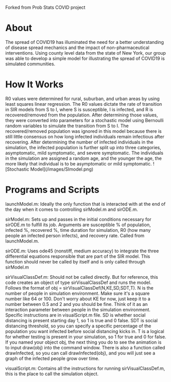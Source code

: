 Forked from Prob Stats COVID project

<h1>About</h1>
The spread of COVID19 has illuminated the need for a better understanding
of disease spread mechanics and the impact of non-pharmaceutical interventions. 
Using county level data from the state of New York, our group was able to 
develop a simple model for illustrating the spread of COVID19 is simulated 
communities. 

<h1>How It Works</h1>
R0 values were determined for rural, suburban, and urban areas by using least
squares linear regression. The R0 values dictate the rate of transition in SIR models from S to I, where S is susceptible, I is infected, and R is recovered/removed from the population. After determining those values, they were converted into parameters for a stochastic model using Bernoulli random variables to simulate the transition from S to I. The recovered/removed population was ignored in this model because there is still little consensus on how long infected individuals remain infectious after recovering. After determining the number of infected individuals in the simulation, the infected population is further split up into three categories, asymptomatic, mild symptomatic, and severe symptomatic. The individuals in the simulation are assigned a random age, and the younger the age, the more likely that individual is to be asymptomatic or mild symptomatic. 
![Stochastic Model](/images/SImodel.png)

<h1>Programs and Scripts</h1>
launchModel.m: Ideally the only function that is interacted with at the end
of the day when it comes to controlling sirModel.m and sirODE.m.

sirModel.m: Sets up and passes in the initial conditions necessary for
sirODE.m to fulfill its job. Arguments are susceptible % of population, 
infected %, recovered %, time duration for simulation, R0 (how many people
an infected person infects), and recovery rate. Called from launchModel.m.

sirODE.m: Uses ode45 (nonstiff, medium accuracy) to integrate the three 
differential equations responsible that are part of the SIR model. This 
function should never be called by itself and is only called through 
sirModel.m

sirVisualClassDef.m: Should not be called directly. But for reference, this 
code creates an object of type sirVisualClassDef and runs the model. Follows 
the format of obj = sirVisualClassDef(N,KE,SD,SDT,T). N is the number of people in
simulation environment. Make sure it's a square number like 64 or 100. Don't 
worry about KE for now, just keep it to a number between 0.5 and 2 and you 
should be fine. Think of it as an interaction parameter between people in the
simulation environment. Specific instructions are in visualScript.m file. SD
is whether social distancing is present starting day 1, so 1 is true and 0 
false. SDT is social distancing threshold, so you can specify a specific
percentage of the population you want infected before social distancing kicks
in. T is a logical for whether testing is present in your simulation, so 1
for true and 0 for false. If you named your object obj, the next thing you do to see
the animation is to input draw(obj) into the command window. There is also
a function called drawInfected, so you can call drawInfected(obj), and you 
will just see a graph of the infected people grow over time. 

visualScript.m: Contains all the instructions for running sirVisualClassDef.m,
this is the place to call the simulation object. 
